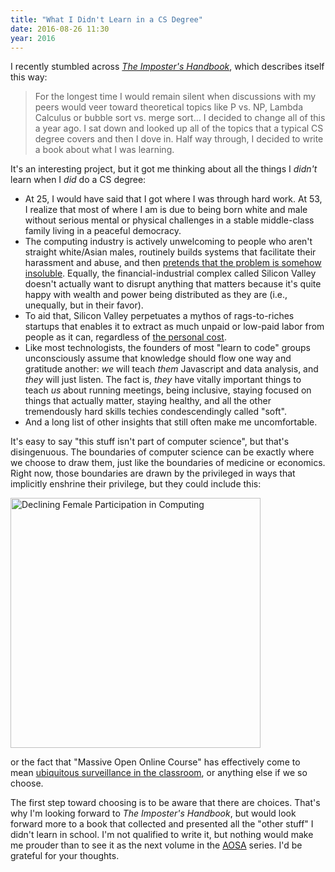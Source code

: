 ```yaml
---
title: "What I Didn't Learn in a CS Degree"
date: 2016-08-26 11:30
year: 2016
---
```


I recently stumbled across
<em><a href="https://bigmachine.io/products/the-imposters-handbook/">The Imposter's Handbook</a></em>,
which describes itself this way:

<blockquote>
For the longest time I would remain silent when discussions with
my peers would veer toward theoretical topics like P vs. NP,
Lambda Calculus or bubble sort vs. merge sort…  I decided to
change all of this a year ago. I sat down and looked up all of the
topics that a typical CS degree covers and then I dove in. Half
way through, I decided to write a book about what I was learning.
</blockquote>

It's an interesting project,
but it got me thinking about all the things I <em>didn't</em> learn
when I <em>did</em> do a CS degree:

<ul>
<li>
At 25,
I would have said that I got where I was through hard work.
At 53,
I realize that most of where I am is due to being born white and male
without serious mental or physical challenges
in a stable middle-class family
living in a peaceful democracy.
</li>
<li>
The computing industry is actively unwelcoming to people who aren't straight white/Asian males,
routinely builds systems that facilitate their harassment and abuse,
and then <a href="https://twitter.com/mhoye/status/763955787869753344">pretends that the problem is somehow insoluble</a>.
Equally,
the financial-industrial complex called Silicon Valley doesn't actually want to disrupt anything that matters
because it's quite happy with wealth and power being distributed as they are
(i.e., unequally, but in their favor).
</li>
<li>
To aid that,
Silicon Valley perpetuates a mythos of rags-to-riches startups
that enables it to extract as much unpaid or low-paid labor from people as it can,
regardless of <a href="{{'/2015/11/09/daddy-why-dont-you-ever-laugh/' | relative_url}}">the personal cost</a>.
</li>
<li>
Like most technologists,
the founders of most "learn to code" groups unconsciously assume that knowledge
should flow one way and gratitude another:
<em>we</em> will teach <em>them</em> Javascript and data analysis,
and <em>they</em> will just listen.
The fact is,
<em>they</em> have vitally important things to teach <em>us</em>
about running meetings, being inclusive, staying focused on things that actually matter,
staying healthy,
and all the other tremendously hard skills techies condescendingly called "soft".
</li>
<li>
And a long list of other insights that still often make me uncomfortable.
</li>
</ul>

It's easy to say "this stuff isn't part of computer science",
but that's disingenuous.
The boundaries of computer science can be exactly where we choose to draw them,
just like the boundaries of medicine or economics.
Right now,
those boundaries are drawn by the privileged in ways that implicitly enshrine their privilege,
but they could include this:

<img src="{{'/files/2016/08/women-in-cs.jpg' | relative_url}}" alt="Declining Female Participation in Computing" width="400px" class="centered">

or the fact that "Massive Open Online Course" has effectively come to mean
<a href="{{'/2014/03/14/learning-at-scale/' | relative_url}}">ubiquitous surveillance in the classroom</a>,
or anything else if we so choose.

The first step toward choosing is to be aware that there are choices.
That's why I'm looking forward to <em>The Imposter's Handbook</em>,
but would look forward more to a book
that collected and presented all the "other stuff" I didn't learn in school.
I'm not qualified to write it,
but nothing would make me prouder than to see it as
the next volume in the <a href="http://aosabook.org/">AOSA</a> series.
I'd be grateful for your thoughts.

